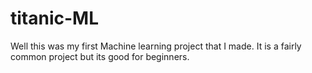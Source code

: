 # titanic-ML

Well this was my first Machine learning project that I made.
It is a fairly common project but its good for beginners.
